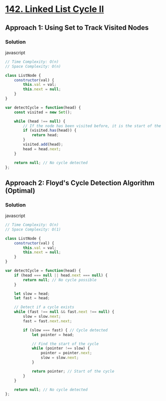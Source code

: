 # [142. Linked List Cycle II](https://leetcode.com/problems/linked-list-cycle-ii/)

## Approach 1: Using Set to Track Visited Nodes

### Solution
javascript
```javascript
// Time Complexity: O(n)
// Space Complexity: O(n)

class ListNode {
    constructor(val) {
        this.val = val;
        this.next = null;
    }
}

var detectCycle = function(head) {
    const visited = new Set();

    while (head !== null) {
        // If the node has been visited before, it is the start of the cycle
        if (visited.has(head)) {
            return head;
        }
        visited.add(head);
        head = head.next;
    }

    return null; // No cycle detected
};
```

## Approach 2: Floyd's Cycle Detection Algorithm (Optimal)

### Solution
javascript
```javascript
// Time Complexity: O(n)
// Space Complexity: O(1)

class ListNode {
    constructor(val) {
        this.val = val;
        this.next = null;
    }
}

var detectCycle = function(head) {
    if (head === null || head.next === null) {
        return null; // No cycle possible
    }

    let slow = head;
    let fast = head;

    // Detect if a cycle exists
    while (fast !== null && fast.next !== null) {
        slow = slow.next;
        fast = fast.next.next;

        if (slow === fast) { // Cycle detected
            let pointer = head;

            // Find the start of the cycle
            while (pointer !== slow) {
                pointer = pointer.next;
                slow = slow.next;
            }

            return pointer; // Start of the cycle
        }
    }

    return null; // No cycle detected
};
```

